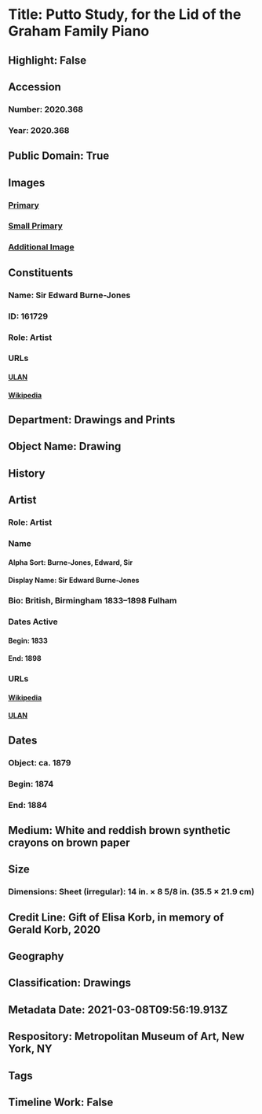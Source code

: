 # Title: Putto Study, for the Lid of the Graham Family Piano
## Highlight: False
## Accession
### Number: 2020.368
### Year: 2020.368
## Public Domain: True
## Images
### [Primary](https://images.metmuseum.org/CRDImages/dp/original/DP-19935-001.jpg)
### [Small Primary](https://images.metmuseum.org/CRDImages/dp/web-large/DP-19935-001.jpg)
### [Additional Image](https://images.metmuseum.org/CRDImages/dp/original/DP-19935-002.jpg)
## Constituents
### Name: Sir Edward Burne-Jones
### ID: 161729
### Role: Artist
### URLs
#### [ULAN](http://vocab.getty.edu/page/ulan/500001381)
#### [Wikipedia](https://www.wikidata.org/wiki/Q216406)
## Department: Drawings and Prints
## Object Name: Drawing
## History
## Artist
### Role: Artist
### Name
#### Alpha Sort: Burne-Jones, Edward, Sir
#### Display Name: Sir Edward Burne-Jones
### Bio: British, Birmingham 1833–1898 Fulham
### Dates Active
#### Begin: 1833
#### End: 1898
### URLs
#### [Wikipedia](https://www.wikidata.org/wiki/Q216406)
#### [ULAN](http://vocab.getty.edu/page/ulan/500001381)
## Dates
### Object: ca. 1879
### Begin: 1874
### End: 1884
## Medium: White and reddish brown synthetic crayons on brown paper
## Size
### Dimensions: Sheet (irregular): 14 in. × 8 5/8 in. (35.5 × 21.9 cm)
## Credit Line: Gift of Elisa Korb, in memory of Gerald Korb, 2020
## Geography
## Classification: Drawings
## Metadata Date: 2021-03-08T09:56:19.913Z
## Respository: Metropolitan Museum of Art, New York, NY
## Tags
## Timeline Work: False